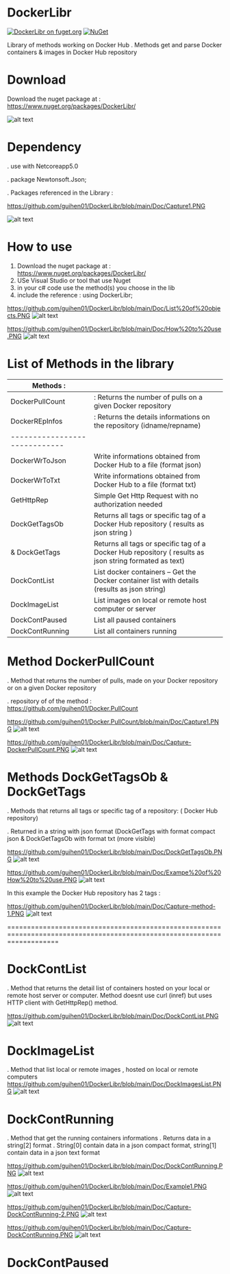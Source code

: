 # DockerLibr
[![DockerLibr on fuget.org](https://www.fuget.org/packages/DockerLibr/badge.svg)](https://www.fuget.org/packages/DockerLibr)
[![NuGet](https://img.shields.io/nuget/v/DockerLibr.svg)](https://www.nuget.org/packages/DockerLibr/) 

Library of methods working on Docker Hub . Methods get and parse Docker containers & images in Docker Hub repository

# Download

Download the nuget package at : https://www.nuget.org/packages/DockerLibr/

![alt text](https://github.com/guihen01/DockerLibr/blob/main/Doc/package%20nuget.PNG "Logo Title Text 1")


# Dependency 

. use with Netcoreapp5.0 
 
. package Newtonsoft.Json;

. Packages referenced in the Library :

https://github.com/guihen01/DockerLibr/blob/main/Doc/Capture1.PNG

![alt text](https://github.com/guihen01/DockerLibr/blob/main/Doc/Capture1.PNG "Logo Title Text 1")

# How to use 

1. Download the nuget package at : https://www.nuget.org/packages/DockerLibr/
2. USe Visual Studio or tool that use Nuget
3. in your c# code use the method(s) you choose in the lib
4. include the reference : using DockerLibr;

https://github.com/guihen01/DockerLibr/blob/main/Doc/List%20of%20objects.PNG
![alt text](https://github.com/guihen01/DockerLibr/blob/main/Doc/List%20of%20objects.PNG "Logo Title Text 1")

https://github.com/guihen01/DockerLibr/blob/main/Doc/How%20to%20use.PNG
![alt text](https://github.com/guihen01/DockerLibr/blob/main/Doc/How%20to%20use.PNG "Logo Title Text 1")


# List of Methods in the library 

| Methods :                   |                                                                                                                                 |
| --------------------------- | --------------------------------------------------------------------------------------------------------------------------------------|
| DockerPullCount             |  : Returns the number of pulls on a given Docker repository                                                                                       | ----------------------------|                                                                                                                                       |           
| DockerREpInfos              |  : Returns the details informations on the repository (idname/repname)                      
|-----------------------------| 
|  DockerWrToJson             | Write informations obtained from Docker Hub to a file (format json) 
|  DockerWrToTxt              | Write informations obtained from Docker Hub to a file (format txt)
|  GetHttpRep                 | Simple Get Http Request with no authorization needed
|  DockGetTagsOb              | Returns all tags or specific tag of a Docker Hub repository  ( results as  json string )
|  & DockGetTags              | Returns all tags or specific tag of a Docker Hub repository  ( results as  json string formated as text)
|  DockContList               | List docker containers – Get the Docker container list with details (results as  json string)
|  DockImageList              | List images on local or remote host computer or server
|  DockContPaused             | List all paused containers  
|  DockContRunning            | List all containers running    

# Method DockerPullCount

. Method that returns the number of pulls, made on your Docker repository or on a given Docker repository

. repository of of the method : https://github.com/guihen01/Docker.PullCount

https://github.com/guihen01/Docker.PullCount/blob/main/Doc/Capture1.PNG
![alt text](https://github.com/guihen01/Docker.PullCount/blob/main/Doc/Capture1.PNG "Logo Title Text 1")

https://github.com/guihen01/DockerLibr/blob/main/Doc/Capture-DockerPullCount.PNG
![alt text](https://github.com/guihen01/DockerLibr/blob/main/Doc/Capture-DockerPullCount.PNG "Logo Title Text 1")

# Methods DockGetTagsOb & DockGetTags 

. Methods that returns all tags or specific tag of a repository: ( Docker Hub repository) 

. Returned in a string with json format (DockGetTags with format compact json & DockGetTagsOb with format txt (more visible)

https://github.com/guihen01/DockerLibr/blob/main/Doc/DockGetTagsOb.PNG
![alt text](https://github.com/guihen01/DockerLibr/blob/main/Doc/DockGetTagsOb.PNG "Logo Title Text 1")

https://github.com/guihen01/DockerLibr/blob/main/Doc/Exampe%20of%20How%20to%20use.PNG
![alt text](https://github.com/guihen01/DockerLibr/blob/main/Doc/Exampe%20of%20How%20to%20use.PNG "Logo Title Text 1")

In this example the Docker Hub repository has 2 tags : 

https://github.com/guihen01/DockerLibr/blob/main/Doc/Capture-method-1.PNG
![alt text](https://github.com/guihen01/DockerLibr/blob/main/Doc/Capture-method-1.PNG "Logo Title Text 1")

=========================================================================================================================

# DockContList 
. Method that returns the detail list of containers hosted on your local or remote host server or computer.
Method doesnt use curl (inref) but uses HTTP client with GetHttpRep() method.

https://github.com/guihen01/DockerLibr/blob/main/Doc/DockContList.PNG
![alt text](https://github.com/guihen01/DockerLibr/blob/main/Doc/DockContList.PNG "Logo Title Text 1")

# DockImageList
. Method that list local or remote images , hosted on local or remote computers
https://github.com/guihen01/DockerLibr/blob/main/Doc/DockImagesList.PNG
![alt text]( https://github.com/guihen01/DockerLibr/blob/main/Doc/DockImagesList.PNG "Logo Title Text 1")

# DockContRunning
. Method that get the running containers informations . Returns data in a string[2] format . String[0] contain data in a json compact format, string[1] contain data in a json text format

https://github.com/guihen01/DockerLibr/blob/main/Doc/DockContRunning.PNG
![alt text]( https://github.com/guihen01/DockerLibr/blob/main/Doc/DockContRunning.PNG  "Logo Title Text 1")

https://github.com/guihen01/DockerLibr/blob/main/Doc/Example1.PNG
![alt text]( https://github.com/guihen01/DockerLibr/blob/main/Doc/Example1.PNG  "Logo Title Text 1")

https://github.com/guihen01/DockerLibr/blob/main/Doc/Capture-DockContRunning-2.PNG
![alt text]( https://github.com/guihen01/DockerLibr/blob/main/Doc/Capture-DockContRunning-2.PNG  "Logo Title Text 1")

https://github.com/guihen01/DockerLibr/blob/main/Doc/Capture-DockContRunning.PNG
![alt text]( https://github.com/guihen01/DockerLibr/blob/main/Doc/Capture-DockContRunning.PNG  "Logo Title Text 1")
 
# DockContPaused

